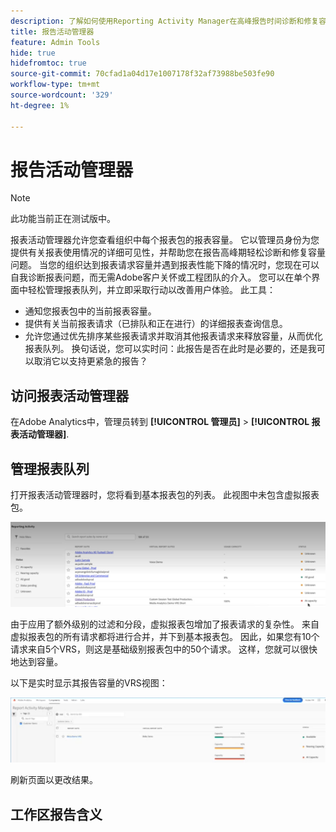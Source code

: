```yaml
---
description: 了解如何使用Reporting Activity Manager在高峰报告时间诊断和修复容量问题。
title: 报告活动管理器
feature: Admin Tools
hide: true
hidefromtoc: true
source-git-commit: 70cfad1a04d17e1007178f32af73988be503fe90
workflow-type: tm+mt
source-wordcount: '329'
ht-degree: 1%

---
```



# 报告活动管理器

>[!NOTE]
>
>此功能当前正在测试版中。

报表活动管理器允许您查看组织中每个报表包的报表容量。 它以管理员身份为您提供有关报表使用情况的详细可见性，并帮助您在报告高峰期轻松诊断和修复容量问题。 当您的组织达到报表请求容量并遇到报表性能下降的情况时，您现在可以自我诊断报表问题，而无需Adobe客户关怀或工程团队的介入。 您可以在单个界面中轻松管理报表队列，并立&#x200B;即采取&#x200B;行动以改善用户体验。 此工具：

* 通知您报表包中的当前报表容量。
* 提供有关当前报表请求（已排队和正在进行）的详细报表查询信息。
* 允许您通过优先排序某些报表请求并取消其他报表请求来释放容量，从而优化报表队列。 换句话说，您可以实时问：此报告是否在此时是必要的，还是我可以取消它以支持更紧急的报告？

## 访问报表活动管理器

在Adobe Analytics中，管理员转到 **[!UICONTROL 管理员]** > **[!UICONTROL 报表活动管理器]**.

## 管理报表队列

打开报表活动管理器时，您将看到基本报表包的列表。 此视图中未包含虚拟报表包。

![报告队列](assets/reporting-activity1.png)

由于应用了额外级别的过滤和分段，虚拟报表包增加了报表请求的复杂性。 来自虚拟报表包的所有请求都将进行合并，并下到基本报表包。 因此，如果您有10个请求来自5个VRS，则这是基础级别报表包中的50个请求。 这样，您就可以很快地达到容量。

以下是实时显示其报告容量的VRS视图：

![虚拟报表包](assets/reporting-activity-vrs.png)

刷新页面以更改结果。

## 工作区报告含义





